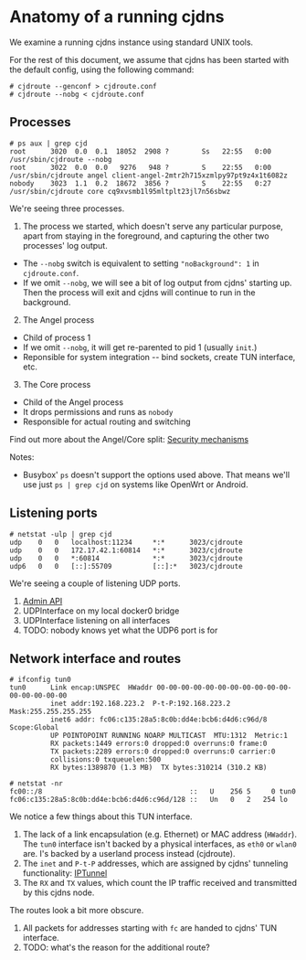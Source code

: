 # Anatomy of a running cjdns

We examine a running cjdns instance using standard UNIX tools.

For the rest of this document, we assume that cjdns has been started with the default config, using the following command:

```
# cjdroute --genconf > cjdroute.conf
# cjdroute --nobg < cjdroute.conf
```


## Processes

```
# ps aux | grep cjd
root      3020  0.0  0.1  18052  2908 ?        Ss   22:55   0:00 /usr/sbin/cjdroute --nobg
root      3022  0.0  0.0   9276   948 ?        S    22:55   0:00 /usr/sbin/cjdroute angel client-angel-2mtr2h715xzmlpy97pt9z4x1t6082z
nobody    3023  1.1  0.2  18672  3856 ?        S    22:55   0:27 /usr/sbin/cjdroute core cq9xvsmb1l95mltplt23jl7n56sbwz
```

We're seeing three processes.

1. The process we started, which doesn't serve any particular purpose, apart from staying in the foreground, and capturing the other two processes' log output.
  - The `--nobg` switch is equivalent to setting `"noBackground": 1` in `cjdroute.conf`.
  - If we omit `--nobg`, we will see a bit of log output from cjdns' starting up. Then the process will exit and cjdns will continue to run in the background.
2. The Angel process
  - Child of process 1
  - If we omit `--nobg`, it will get re-parented to pid 1 (usually `init`.)
  - Reponsible for system integration -- bind sockets, create TUN interface, etc.
3. The Core process
  - Child of the Angel process
  - It drops permissions and runs as `nobody`
  - Responsible for actual routing and switching

Find out more about the Angel/Core split: [Security mechanisms](security.md)

Notes:

- Busybox' `ps` doesn't support the options used above. That means we'll use just `ps | grep cjd` on systems like OpenWrt or Android.


## Listening ports

```
# netstat -ulp | grep cjd
udp    0   0   localhost:11234     *:*      3023/cjdroute
udp    0   0   172.17.42.1:60814   *:*      3023/cjdroute
udp    0   0   *:60814             *:*      3023/cjdroute
udp6   0   0   [::]:55709          [::]:*   3023/cjdroute
```

We're seeing a couple of listening UDP ports.

1. [Admin API](admin.md)
2. UDPInterface on my local docker0 bridge
3. UDPInterface listening on all interfaces
4. TODO: nobody knows yet what the UDP6 port is for


## Network interface and routes

```
# ifconfig tun0
tun0      Link encap:UNSPEC  HWaddr 00-00-00-00-00-00-00-00-00-00-00-00-00-00-00-00
          inet addr:192.168.223.2  P-t-P:192.168.223.2  Mask:255.255.255.255
          inet6 addr: fc06:c135:28a5:8c0b:dd4e:bcb6:d4d6:c96d/8 Scope:Global
          UP POINTOPOINT RUNNING NOARP MULTICAST  MTU:1312  Metric:1
          RX packets:1449 errors:0 dropped:0 overruns:0 frame:0
          TX packets:2289 errors:0 dropped:0 overruns:0 carrier:0
          collisions:0 txqueuelen:500
          RX bytes:1389870 (1.3 MB)  TX bytes:310214 (310.2 KB)

# netstat -nr
fc00::/8                                    ::   U    256 5     0 tun0
fc06:c135:28a5:8c0b:dd4e:bcb6:d4d6:c96d/128 ::   Un   0   2   254 lo
```

We notice a few things about this TUN interface.

1. The lack of a link encapsulation (e.g. Ethernet) or MAC address (`HWaddr`). The `tun0` interface isn't backed by a physical interfaces, as `eth0` or `wlan0` are. I's backed by a userland process instead (cjdroute).
2. The `inet` and `P-t-P` addresses, which are assigned by cjdns' tunneling functionality: [IPTunnel](iptunnel.md)
3. The `RX` and `TX` values, which count the IP traffic received and transmitted by this cjdns node.

The routes look a bit more obscure.

1. All packets for addresses starting with `fc` are handed to cjdns' TUN interface.
2. TODO: what's the reason for the additional route?
